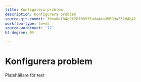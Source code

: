 ```yaml
---
title: Konfigurera problem
description: Konfigurera problem
source-git-commit: 3bba6af04e9f28f00935ada4dad569da232d4b42
workflow-type: tm+mt
source-wordcount: '12'
ht-degree: 0%

---
```


# Konfigurera problem

Platshållare för text
